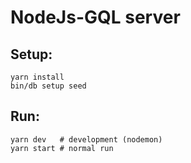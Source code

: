 # NodeJs-GQL server
 
## Setup:

```
yarn install 
bin/db setup seed
```

## Run:
```
yarn dev   # development (nodemon)
yarn start # normal run
```